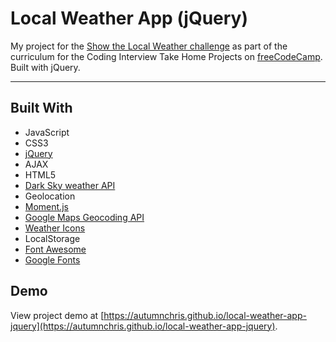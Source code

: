 # Local Weather App (jQuery)

My project for the [Show the Local Weather challenge](https://learn.freecodecamp.org/coding-interview-prep/take-home-projects/show-the-local-weather) as part of the curriculum for the Coding Interview Take Home Projects on [freeCodeCamp](https://www.freecodecamp.org). Built with jQuery.

---

## Built With
* JavaScript
* CSS3
* [jQuery](https://jquery.com)
* AJAX
* HTML5
* [Dark Sky weather API](https://darksky.net/dev)
* Geolocation
* [Moment.js](https://momentjs.com)
* [Google Maps Geocoding API](https://developers.google.com/maps/documentation/geocoding/start)
* [Weather Icons](https://erikflowers.github.io/weather-icons)
* LocalStorage
* [Font Awesome](https://fontawesome.com)
* [Google Fonts](https://fonts.google.com)

## Demo

View project demo at [https://autumnchris.github.io/local-weather-app-jquery](https://autumnchris.github.io/local-weather-app-jquery).
